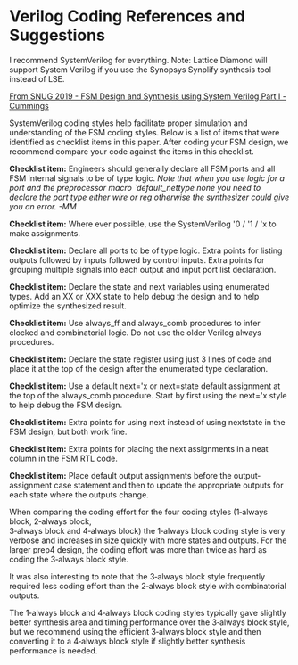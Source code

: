 # Verilog Coding References and Suggestions

I recommend SystemVerilog for everything. 
Note: Lattice Diamond will support System Verilog if you use the Synopsys Synplify synthesis tool instead of LSE. 

[From SNUG 2019 - FSM Design and Synthesis using System Verilog Part I - Cummings](https://github.com/sckid1108/OpenSourceCode/blob/main/Verilog/Documentation/CummingsSNUG2019SV_FSM1.pdf)

SystemVerilog coding styles help facilitate proper simulation and understanding of the FSM coding 
styles. Below is a list of items that were identified as checklist items in this paper. After coding your 
FSM design, we recommend compare your code against the items in this checklist. 

<b>Checklist item:</b> Engineers should generally declare all FSM ports and all FSM internal signals to be 
of type logic. <i>Note that when you use logic for a port and the preprocessor macro `default_nettype none
you need to  declare the port type either wire or reg otherwise the synthesizer could give you an error.
-MM </i>

<b>Checklist item:</b> Where ever possible, use the SystemVerilog '0 / '1 / 'x to make assignments. 

<b>Checklist item:</b> Declare all ports to be of type logic. Extra points for listing outputs followed by 
inputs followed by control inputs. Extra points for grouping multiple signals into each output and 
input port list declaration. 

<b>Checklist item:</b> Declare the state and next variables using enumerated types. Add an XX or XXX
state to help debug the design and to help optimize the synthesized result. 

<b>Checklist item:</b> Use always_ff and always_comb procedures to infer clocked and combinatorial 
logic. Do not use the older Verilog always procedures. 

<b>Checklist item:</b> Declare the state register using just 3 lines of code and place it at the top of the design 
after the enumerated type declaration. 

<b>Checklist item:</b>  Use  a  default  next='x  or  next=state  default  assignment  at  the  top  of  the 
always_comb procedure. Start by first using the next='x style to help debug the FSM design. 

<b>Checklist item:</b> Extra points for using next instead of using nextstate in the FSM design, but both 
work fine. 

<b>Checklist item:</b> Extra points for placing the next assignments in a neat column in the FSM RTL code. 

<b>Checklist item:</b> Place default output assignments before the output‐assignment case statement and 
then to update the appropriate outputs for each state where the outputs change. 

When  comparing  the  coding  effort  for  the  four  coding  styles  (1‐always  block,  2‐always  block,  
3‐always block and 4‐always block) the 1‐always block coding style is very verbose and increases in 
size quickly with more states and outputs. For the larger prep4 design, the coding effort was more 
than twice as hard as coding the 3‐always block style.  

It was also interesting to note that the 3‐always block style frequently required less coding effort 
than the 2‐always block style with combinatorial outputs.  

The 1‐always block and 4‐always block coding styles typically gave slightly better synthesis area and 
timing performance over the 3‐always block style, but we recommend using the efficient 3‐always 
block style and then converting it to a 4‐always block style if slightly better synthesis performance is 
needed. 
